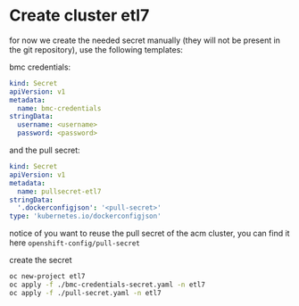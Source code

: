 # Create cluster etl7

for now we create the needed secret manually (they will not be present in the git repository), use the following templates:

bmc credentials:

```yaml
kind: Secret
apiVersion: v1
metadata:
  name: bmc-credentials
stringData: 
  username: <username>
  password: <password>
```

and the pull secret:

```yaml
kind: Secret
apiVersion: v1
metadata:
  name: pullsecret-etl7
stringData:
  '.dockerconfigjson': '<pull-secret>'
type: 'kubernetes.io/dockerconfigjson'
```

notice of you want to reuse the pull secret of the acm cluster, you can find it here `openshift-config/pull-secret`

create the secret

```sh
oc new-project etl7
oc apply -f ./bmc-credentials-secret.yaml -n etl7
oc apply -f ./pull-secret.yaml -n etl7
```
